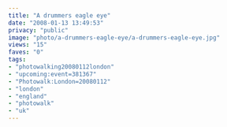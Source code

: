 ```yaml
---
title: "A drummers eagle eye"
date: "2008-01-13 13:49:53"
privacy: "public"
image: "photo/a-drummers-eagle-eye/a-drummers-eagle-eye.jpg"
views: "15"
faves: "0"
tags:
- "photowalking20080112london"
- "upcoming:event=381367"
- "Photowalk:London=20080112"
- "london"
- "england"
- "photowalk"
- "uk"
---
```


